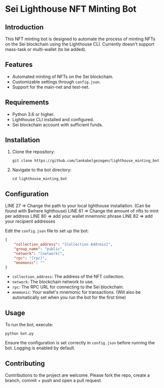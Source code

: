 
# Sei Lighthouse NFT Minting Bot

## Introduction
This NFT minting bot is designed to automate the process of minting NFTs on the Sei blockchain using the Lighthouse CLI.
Currently doesn't support mass-task or multi-wallet (to be added). 

## Features
- Automated minting of NFTs on the Sei blockchain.
- Customizable settings through `config.json`.
- Support for the main-net and test-net.

## Requirements
- Python 3.6 or higher.
- Lighthouse CLI installed and configured.
- Sei blockchain account with sufficient funds.

## Installation
1. Clone the repository:
   ```
   git clone https://github.com/lankabelgezogen/lighthouse_minting_bot
   ```
2. Navigate to the bot directory:
   ```
   cd lighthouse_minting_bot
   ```

## Configuration
LINE 27 => Change the path to your local lighthouse installation. (Can be found with $where lighthouse)
LINE 61 => Change the amount of nfts to mint per address 
LINE 80 => add your wallet mnemonic phrase
LINE 82 => add your recipient addresses

Edit the `config.json` file to set up the bot:
```json
{
    "collection_address": "[Collection Address]",
    "group_name": "public",
    "network": "[network]",
    "rpc": "[rpc]",
    "mnemonic": ""
}
```
- `collection_address`: The address of the NFT collection.
- `network`: The blockchain network to use.
- `rpc`: The RPC URL for connecting to the Sei blockchain.
- `mnemonic`: Your wallet's mnemonic for transactions. (Will also be automatically set when you run the bot for the first time)

## Usage
To run the bot, execute:
```
python bot.py
```
Ensure the configuration is set correctly in `config.json` before running the bot.
Logging is enabled by default.

## Contributing
Contributions to the project are welcome. Please fork the repo, create a branch, commit + push and open a pull request.

